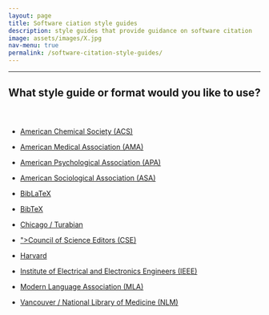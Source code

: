 ```yaml
---
layout: page
title: Software ciation style guides
description: style guides that provide guidance on software citation
image: assets/images/X.jpg
nav-menu: true
permalink: /software-citation-style-guides/
---
```

---
<!-- Main -->
<div id="main" class="alt">

<!-- One -->
<section id="one">
	<div class="inner">
		<header class="major">
			<h1>What style guide or format would you like to use?</h1>
		</header>

<!-- Content -->
<div class="row">
	<div class="6u 12u$(small)">
		<ul class="actions">
			<li><a href="#" class="button big">American Chemical Society (ACS)</a></li>
		</ul>
	</div>
	<div class="6u$ 12u$(small)">
		<ul class="actions">
			<li><a href="#" class="button big">American Medical Association (AMA)</a></li>
		</ul>
	</div>
	<div class="6u$ 12u$(small)">
		<ul class="actions">
			<li><a href="#" class="button big">American Psychological Association (APA)</a></li>
		</ul>
	</div>
</div>
	<div class="6u$ 12u$(small)">
		<ul class="actions">
			<li><a href="#" class="button big">American Sociological Association (ASA)</a></li>
		</ul>
	</div>
</div>
</div>
	<div class="6u$ 12u$(small)">
		<ul class="actions">
			<li><a href="#" class="button big">BibLaTeX</a></li>
		</ul>
	</div>
</div>  
 </div>
	<div class="6u$ 12u$(small)">
		<ul class="actions">
			<li><a href="#" class="button big">BibTeX</a></li>
		</ul>
	</div>
</div>   
	<div class="6u$ 12u$(small)">
		<ul class="actions">
			<li><a href="#" class="button big">Chicago / Turabian</a></li>
		</ul>
	</div>
</div>     
	<div class="6u$ 12u$(small)">
		<ul class="actions">
			<li><a href="#" class="dropbtn">">Council of Science Editors (CSE)</a></li>
		</ul>
	</div>
</div>       
 	<div class="6u$ 12u$(small)">
		<ul class="actions">
			<li><a href="#" class="button big">Harvard</a></li>
		</ul>
	</div>
</div>     
 	<div class="6u$ 12u$(small)">
		<ul class="actions">
			<li><a href="#" class="button big">Institute of Electrical and Electronics Engineers (IEEE)</a></li>
		</ul>
	</div>
</div>       
   	<div class="6u$ 12u$(small)">
		<ul class="actions">
			<li><a href="#" class="button big">Modern Language Association (MLA)</a></li>
		</ul>
	</div>
</div>  
   	<div class="6u$ 12u$(small)">
		<ul class="actions">
			<li><a href="#" class="button big">Vancouver / National Library of Medicine (NLM)</a></li>
		</ul>
	</div>
</div>  

</div>
